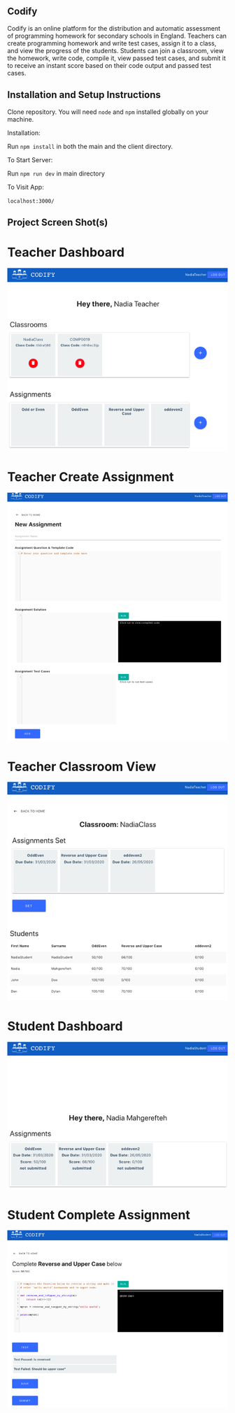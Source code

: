 ## Codify

Codify is an online platform for the distribution and automatic assessment of programming homework for secondary schools in England. Teachers can create programming homework and write test cases, assign it to a class, and view the progress of the students. Students can join a classroom, view the homework, write code, compile it, view passed test cases, and submit it to receive an instant score based on their code output and passed test cases.

## Installation and Setup Instructions

Clone repository. You will need `node` and `npm` installed globally on your machine.  

Installation:

Run `npm install` in both the main and the client directory.

To Start Server:

Run `npm run dev` in main directory

To Visit App:

`localhost:3000/`  

## Project Screen Shot(s)

# Teacher Dashboard
![Teacher Dashboard](https://github.com/nadiamahg/codify/blob/master/Screenshots/Teacher%20Dashboard.png)

# Teacher Create Assignment
![Teacher Create Assignment](https://github.com/nadiamahg/codify/blob/master/Screenshots/Teacher%20Create%20New%20Assignment%20View.png)

# Teacher Classroom View
![Teacher Classroom View](https://github.com/nadiamahg/codify/blob/master/Screenshots/Teacher%20Class%20View.png)

# Student Dashboard
![Student Dashboard](https://github.com/nadiamahg/codify/blob/master/Screenshots/Student%20Dashboard.png)

# Student Complete Assignment
![Student Complete Assignment](https://github.com/nadiamahg/codify/blob/master/Screenshots/Student%20Assignment%20View.png)
